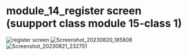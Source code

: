 # module_14_register screen (suupport class module 15-class 1)

![register screen](https://github.com/hossain-eee/Module-14-Firebase/assets/101991583/1964740c-5eff-4273-bf4c-aa89665f690a)
![Screenshot_20230820_185808](https://github.com/hossain-eee/Module-14-Firebase/assets/101991583/8ebcc99d-b372-4ef2-9c54-4e9554153808)
![Screenshot_20230821_232751](https://github.com/hossain-eee/Module-14-Firebase/assets/101991583/5f52b0c2-4681-4810-806b-dea2c73e7275)

